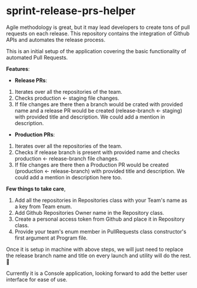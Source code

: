 # sprint-release-prs-helper
Agile methodology is great, but it may lead developers to create tons of pull requests on each release. This repository contains the integration of Github APIs and automates the release process.

This is an initial setup of the application covering the basic functionality of automated Pull Requests.

**Features**:

- **Release PRs**:
1. Iterates over all the repositories of the team.
2. Checks production <- staging file changes.
3. If file changes are there then a branch would be crated with provided name and a release PR would be created (release-branch <- staging) with provided title and description. We could add a mention in description.

- **Production PRs**:
1. Iterates over all the repositories of the team.
2. Checks if release branch is present with provided name and checks production <- release-branch file changes.
3. If file changes are there then a Production PR would be created (production <- release-branch) with provided title and description. We could add a mention in description here too.

**Few things to take care**,
1. Add all the repositories in Repositories class with your Team's name as a key from Team enum.
2. Add Github Repositories Owner name in the Repository class.
3. Create a personal access token from Github and place it in Repository class.
4. Provide your team's enum member in PullRequests class constructor's first argument at Program file.

Once it is setup in machine with above steps, we will just need to replace the release branch name and title on every launch and utility will do the rest. :tada:


Currently it is a Console application, looking forward to add the better user interface for ease of use.
